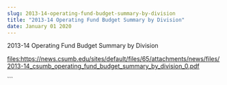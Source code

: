```yaml
---
slug: 2013-14-operating-fund-budget-summary-by-division
title: "2013-14 Operating Fund Budget Summary by Division"
date: January 01 2020
---
```


 
<p>2013-14 Operating Fund Budget Summary by Division</p>
<p>
  <a
    href="https://news.csumb.edu/sites/default/files/65/attachments/news/files/2013-14_csumb_operating_fund_budget_summary_by_division_0.pdf"
    >files:https://news.csumb.edu/sites/default/files/65/attachments/news/files/2013-14_csumb_operating_fund_budget_summary_by_division_0.pdf</a
  >
</p>
```
